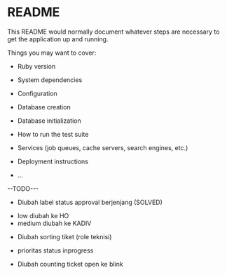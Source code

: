 # README

This README would normally document whatever steps are necessary to get the
application up and running.

Things you may want to cover:

* Ruby version

* System dependencies

* Configuration

* Database creation

* Database initialization

* How to run the test suite

* Services (job queues, cache servers, search engines, etc.)

* Deployment instructions

* ...

--TODO---

* Diubah label status approval berjenjang (SOLVED)
- low diubah ke HO
- medium diubah ke KADIV

* Diubah sorting tiket (role teknisi)
- prioritas status inprogress

* Diubah counting ticket open ke blink

